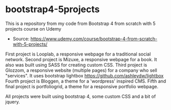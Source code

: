 # bootstrap4-5projects
This is a repository from my code from Bootstrap 4 from scratch with 5 projects course on Udemy
- Source: https://www.udemy.com/course/bootstrap-4-from-scratch-with-5-projects/


First project is Looplab, a responsive webpage for a traditional social network. 
Second project is Mizuxe, a responsive webpage for a book. It also was built using SASS for creating custom CSS.
Third project is Glozzom, a responsive website (multiple pages) for a company who sell "services". It uses bootstrap lightbox https://github.com/ashleydw/lightbox
Fourth project is Bloggen, a theme for a 'wordpress' inspired CMS.
Fifth and final project is portfoliogrid, a theme for a responsive portfolio webpage.

All projects were built using bootstrap 4, some custom CSS and a bit of jquery.
